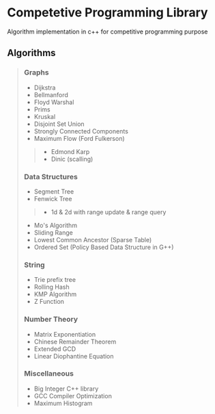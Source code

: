 # Competetive Programming Library
Algorithm implementation in c++ for competitive programming purpose
## Algorithms
  > ### Graphs
  > * Dijkstra
  > * Bellmanford 
  > * Floyd Warshal
  > * Prims
  > * Kruskal
  > * Disjoint Set Union
  > * Strongly Connected Components
  > * Maximum Flow (Ford Fulkerson)
  >> * Edmond Karp
  >> * Dinic (scalling)
  > ### Data Structures
  > * Segment Tree
  > * Fenwick Tree
  >> * 1d & 2d with range update & range query
  > * Mo's Algorithm
  > * Sliding Range 
  > * Lowest Common Ancestor (Sparse Table)
  > * Ordered Set (Policy Based Data Structure in G++)
  > ### String
  > * Trie prefix tree
  > * Rolling Hash
  > * KMP Algorithm
  > * Z Function
  > ### Number Theory
  > * Matrix Exponentiation
  > * Chinese Remainder Theorem
  > * Extended GCD
  > * Linear Diophantine Equation
  > ### Miscellaneous
  > * Big Integer C++ library
  > * GCC Compiler Optimization
  > * Maximum Histogram
  
       
 
